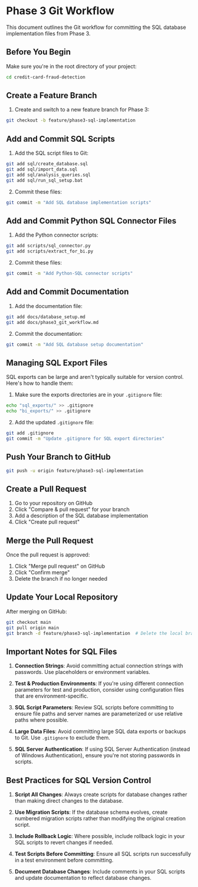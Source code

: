 # Phase 3 Git Workflow

This document outlines the Git workflow for committing the SQL database implementation files from Phase 3.

## Before You Begin

Make sure you're in the root directory of your project:

```bash
cd credit-card-fraud-detection
```

## Create a Feature Branch

1. Create and switch to a new feature branch for Phase 3:

```bash
git checkout -b feature/phase3-sql-implementation
```

## Add and Commit SQL Scripts

1. Add the SQL script files to Git:

```bash
git add sql/create_database.sql
git add sql/import_data.sql
git add sql/analysis_queries.sql
git add sql/run_sql_setup.bat
```

2. Commit these files:

```bash
git commit -m "Add SQL database implementation scripts"
```

## Add and Commit Python SQL Connector Files

1. Add the Python connector scripts:

```bash
git add scripts/sql_connector.py
git add scripts/extract_for_bi.py
```

2. Commit these files:

```bash
git commit -m "Add Python-SQL connector scripts"
```

## Add and Commit Documentation

1. Add the documentation file:

```bash
git add docs/database_setup.md
git add docs/phase3_git_workflow.md
```

2. Commit the documentation:

```bash
git commit -m "Add SQL database setup documentation"
```

## Managing SQL Export Files

SQL exports can be large and aren't typically suitable for version control. Here's how to handle them:

1. Make sure the exports directories are in your `.gitignore` file:

```bash
echo "sql_exports/" >> .gitignore
echo "bi_exports/" >> .gitignore
```

2. Add the updated `.gitignore` file:

```bash
git add .gitignore
git commit -m "Update .gitignore for SQL export directories"
```

## Push Your Branch to GitHub

```bash
git push -u origin feature/phase3-sql-implementation
```

## Create a Pull Request

1. Go to your repository on GitHub
2. Click "Compare & pull request" for your branch
3. Add a description of the SQL database implementation
4. Click "Create pull request"

## Merge the Pull Request

Once the pull request is approved:

1. Click "Merge pull request" on GitHub
2. Click "Confirm merge"
3. Delete the branch if no longer needed

## Update Your Local Repository

After merging on GitHub:

```bash
git checkout main
git pull origin main
git branch -d feature/phase3-sql-implementation  # Delete the local branch
```

## Important Notes for SQL Files

1. **Connection Strings**: Avoid committing actual connection strings with passwords. Use placeholders or environment variables.

2. **Test & Production Environments**: If you're using different connection parameters for test and production, consider using configuration files that are environment-specific.

3. **SQL Script Parameters**: Review SQL scripts before committing to ensure file paths and server names are parameterized or use relative paths where possible.

4. **Large Data Files**: Avoid committing large SQL data exports or backups to Git. Use `.gitignore` to exclude them.

5. **SQL Server Authentication**: If using SQL Server Authentication (instead of Windows Authentication), ensure you're not storing passwords in scripts.

## Best Practices for SQL Version Control

1. **Script All Changes**: Always create scripts for database changes rather than making direct changes to the database.

2. **Use Migration Scripts**: If the database schema evolves, create numbered migration scripts rather than modifying the original creation script.

3. **Include Rollback Logic**: Where possible, include rollback logic in your SQL scripts to revert changes if needed.

4. **Test Scripts Before Committing**: Ensure all SQL scripts run successfully in a test environment before committing.

5. **Document Database Changes**: Include comments in your SQL scripts and update documentation to reflect database changes.